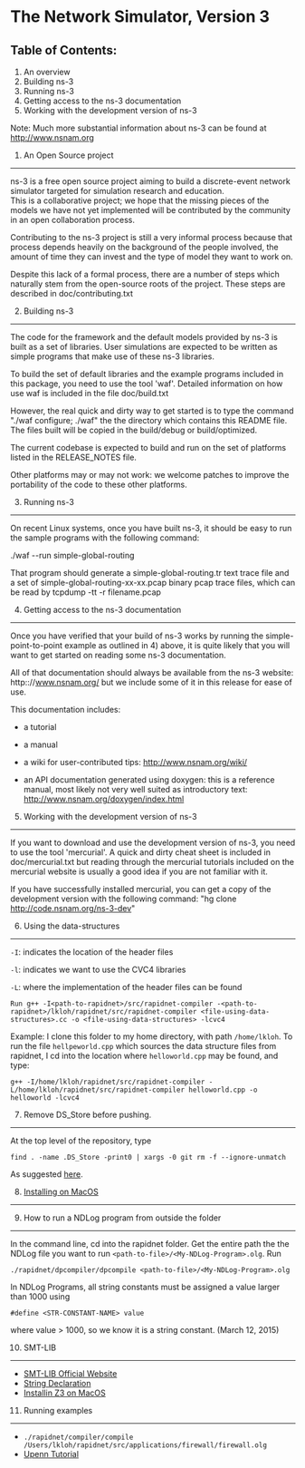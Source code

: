 
The Network Simulator, Version 3
================================

Table of Contents:
------------------

1) An overview
2) Building ns-3
3) Running ns-3
4) Getting access to the ns-3 documentation
5) Working with the development version of ns-3

Note:  Much more substantial information about ns-3 can be found at
http://www.nsnam.org

1) An Open Source project
-------------------------

ns-3 is a free open source project aiming to build a discrete-event
network simulator targeted for simulation research and education.   
This is a collaborative project; we hope that
the missing pieces of the models we have not yet implemented
will be contributed by the community in an open collaboration
process.

Contributing to the ns-3 project is still a very informal
process because that process depends heavily on the background
of the people involved, the amount of time they can invest
and the type of model they want to work on.  

Despite this lack of a formal process, there are a number of 
steps which naturally stem from the open-source roots of the
project.  These steps are described in doc/contributing.txt

2) Building ns-3
----------------

The code for the framework and the default models provided
by ns-3 is built as a set of libraries. User simulations
are expected to be written as simple programs that make
use of these ns-3 libraries.

To build the set of default libraries and the example
programs included in this package, you need to use the
tool 'waf'. Detailed information on how use waf is 
included in the file doc/build.txt

However, the real quick and dirty way to get started is to
type the command "./waf configure; ./waf" the the directory which contains
this README file. The files built will be copied in the
build/debug or build/optimized.

The current codebase is expected to build and run on the
set of platforms listed in the RELEASE_NOTES file.

Other platforms may or may not work: we welcome patches to 
improve the portability of the code to these other platforms. 

3) Running ns-3
---------------

On recent Linux systems, once you have built ns-3, it 
should be easy to run the sample programs with the
following command:

./waf --run simple-global-routing

That program should generate a simple-global-routing.tr text 
trace file and a set of simple-global-routing-xx-xx.pcap binary
pcap trace files, which can be read by tcpdump -tt -r filename.pcap

4) Getting access to the ns-3 documentation
-------------------------------------------

Once you have verified that your build of ns-3 works by running
the simple-point-to-point example as outlined in 4) above, it is
quite likely that you will want to get started on reading
some ns-3 documentation. 

All of that documentation should always be available from
the ns-3 website: http:://www.nsnam.org/ but we
include some of it in this release for ease of use.

This documentation includes:

  - a tutorial
 
  - a manual

  - a wiki for user-contributed tips: http://www.nsnam.org/wiki/

  - an API documentation generated using doxygen: this is
    a reference manual, most likely not very well suited 
    as introductory text:
    http://www.nsnam.org/doxygen/index.html

5) Working with the development version of ns-3
-----------------------------------------------

If you want to download and use the development version 
of ns-3, you need to use the tool 'mercurial'. A quick and
dirty cheat sheet is included in doc/mercurial.txt but
reading through the mercurial tutorials included on the
mercurial website is usually a good idea if you are not
familiar with it.

If you have successfully installed mercurial, you can get
a copy of the development version with the following command:
"hg clone http://code.nsnam.org/ns-3-dev"

6) Using the data-structures
----------------------------

`-I`: indicates the location of the header files

`-l`: indicates we want to use the CVC4 libraries

`-L`: where the implementation of the header files can be found

    Run g++ -I<path-to-rapidnet>/src/rapidnet-compiler -<path-to-rapidnet>/lkloh/rapidnet/src/rapidnet-compiler <file-using-data-structures>.cc -o <file-using-data-structures> -lcvc4

Example: I clone this folder to my home directory, with path `/home/lkloh`. To run the file `hellpeworld.cpp` which sources the data structure files from rapidnet, I cd into the location where `helloworld.cpp` may be found, and type:

    g++ -I/home/lkloh/rapidnet/src/rapidnet-compiler -L/home/lkloh/rapidnet/src/rapidnet-compiler helloworld.cpp -o helloworld -lcvc4

7) Remove DS_Store before pushing.
----------------------------------

At the top level of the repository, type

    find . -name .DS_Store -print0 | xargs -0 git rm -f --ignore-unmatch
    
As suggested [here](http://stackoverflow.com/questions/107701/how-can-i-remove-ds-store-files-from-a-git-repository).

8) [Installing on MacOS](https://github.com/lkloh/rapidnet/wiki/Installing-On-MacOS)
------------------------------------------------------------------------------------

9) How to run a NDLog program from outside the folder
-----------------------------------------------------

In the command line, cd into the rapidnet folder. Get the entire path the the NDLog file you want to run `<path-to-file>/<My-NDLog-Program>.olg`. Run 

    ./rapidnet/dpcompiler/dpcompile <path-to-file>/<My-NDLog-Program>.olg
    
In NDLog Programs, all string constants must be assigned a value larger than 1000 using 

    #define <STR-CONSTANT-NAME> value
    
where value > 1000,  so we know it is a string constant. (March 12, 2015)

10) SMT-LIB
-----------
* [SMT-LIB Official Website](http://smtlib.cs.uiowa.edu/)
* [String Declaration](http://cvc4.cs.nyu.edu/wiki/Strings)
* [Installin Z3 on MacOS](http://z3.codeplex.com/wikipage?title=Building%20the%20unstable%20%28working-in-progress%29%20branch&referringTitle=Documentation)

11) Running examples
--------------------
* `./rapidnet/compiler/compile /Users/lkloh/rapidnet/src/applications/firewall/firewall.olg`
* [Upenn Tutorial](http://netdb.cis.upenn.edu/rapidnet/doxygen/html/rapidnet-ndlog-application.html)
